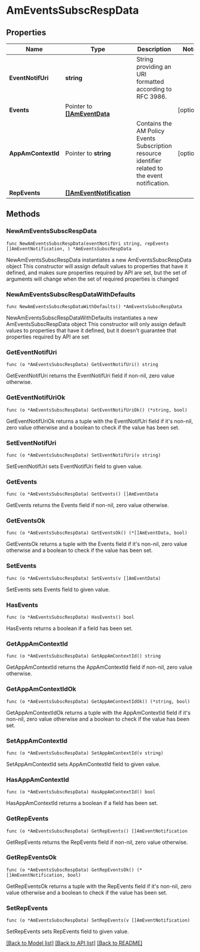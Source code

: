# AmEventsSubscRespData

## Properties

Name | Type | Description | Notes
------------ | ------------- | ------------- | -------------
**EventNotifUri** | **string** | String providing an URI formatted according to RFC 3986. | 
**Events** | Pointer to [**[]AmEventData**](AmEventData.md) |  | [optional] 
**AppAmContextId** | Pointer to **string** | Contains the AM Policy Events Subscription resource identifier related to the event notification. | [optional] 
**RepEvents** | [**[]AmEventNotification**](AmEventNotification.md) |  | 

## Methods

### NewAmEventsSubscRespData

`func NewAmEventsSubscRespData(eventNotifUri string, repEvents []AmEventNotification, ) *AmEventsSubscRespData`

NewAmEventsSubscRespData instantiates a new AmEventsSubscRespData object
This constructor will assign default values to properties that have it defined,
and makes sure properties required by API are set, but the set of arguments
will change when the set of required properties is changed

### NewAmEventsSubscRespDataWithDefaults

`func NewAmEventsSubscRespDataWithDefaults() *AmEventsSubscRespData`

NewAmEventsSubscRespDataWithDefaults instantiates a new AmEventsSubscRespData object
This constructor will only assign default values to properties that have it defined,
but it doesn't guarantee that properties required by API are set

### GetEventNotifUri

`func (o *AmEventsSubscRespData) GetEventNotifUri() string`

GetEventNotifUri returns the EventNotifUri field if non-nil, zero value otherwise.

### GetEventNotifUriOk

`func (o *AmEventsSubscRespData) GetEventNotifUriOk() (*string, bool)`

GetEventNotifUriOk returns a tuple with the EventNotifUri field if it's non-nil, zero value otherwise
and a boolean to check if the value has been set.

### SetEventNotifUri

`func (o *AmEventsSubscRespData) SetEventNotifUri(v string)`

SetEventNotifUri sets EventNotifUri field to given value.


### GetEvents

`func (o *AmEventsSubscRespData) GetEvents() []AmEventData`

GetEvents returns the Events field if non-nil, zero value otherwise.

### GetEventsOk

`func (o *AmEventsSubscRespData) GetEventsOk() (*[]AmEventData, bool)`

GetEventsOk returns a tuple with the Events field if it's non-nil, zero value otherwise
and a boolean to check if the value has been set.

### SetEvents

`func (o *AmEventsSubscRespData) SetEvents(v []AmEventData)`

SetEvents sets Events field to given value.

### HasEvents

`func (o *AmEventsSubscRespData) HasEvents() bool`

HasEvents returns a boolean if a field has been set.

### GetAppAmContextId

`func (o *AmEventsSubscRespData) GetAppAmContextId() string`

GetAppAmContextId returns the AppAmContextId field if non-nil, zero value otherwise.

### GetAppAmContextIdOk

`func (o *AmEventsSubscRespData) GetAppAmContextIdOk() (*string, bool)`

GetAppAmContextIdOk returns a tuple with the AppAmContextId field if it's non-nil, zero value otherwise
and a boolean to check if the value has been set.

### SetAppAmContextId

`func (o *AmEventsSubscRespData) SetAppAmContextId(v string)`

SetAppAmContextId sets AppAmContextId field to given value.

### HasAppAmContextId

`func (o *AmEventsSubscRespData) HasAppAmContextId() bool`

HasAppAmContextId returns a boolean if a field has been set.

### GetRepEvents

`func (o *AmEventsSubscRespData) GetRepEvents() []AmEventNotification`

GetRepEvents returns the RepEvents field if non-nil, zero value otherwise.

### GetRepEventsOk

`func (o *AmEventsSubscRespData) GetRepEventsOk() (*[]AmEventNotification, bool)`

GetRepEventsOk returns a tuple with the RepEvents field if it's non-nil, zero value otherwise
and a boolean to check if the value has been set.

### SetRepEvents

`func (o *AmEventsSubscRespData) SetRepEvents(v []AmEventNotification)`

SetRepEvents sets RepEvents field to given value.



[[Back to Model list]](../README.md#documentation-for-models) [[Back to API list]](../README.md#documentation-for-api-endpoints) [[Back to README]](../README.md)


